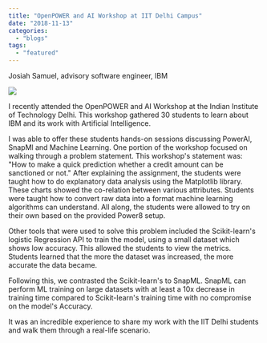 ```yaml
---
title: "OpenPOWER and AI Workshop at IIT Delhi Campus"
date: "2018-11-13"
categories: 
  - "blogs"
tags: 
  - "featured"
---
```


Josiah Samuel, advisory software engineer, IBM

[![](images/IIT-Delhi-1024x499.jpg)](http://opf.tjn.chef2.causewaynow.com/wp-content/uploads/2018/11/IIT-Delhi.jpg)

I recently attended the OpenPOWER and AI Workshop at the Indian Institute of Technology Delhi. This workshop gathered 30 students to learn about IBM and its work with Artificial Intelligence.

I was able to offer these students hands-on sessions discussing PowerAI, SnapMl and Machine Learning. One portion of the workshop focused on walking through a problem statement. This workshop's statement was: "How to make a quick prediction whether a credit amount can be sanctioned or not." After explaining the assignment, the students were taught how to do explanatory data analysis using the Matplotlib library. These charts showed the co-relation between various attributes. Students were taught how to convert raw data into a format machine learning algorithms can understand. All along, the students were allowed to try on their own based on the provided Power8 setup.

Other tools that were used to solve this problem included the Scikit-learn's logistic Regression API to train the model, using a small dataset which shows low accuracy. This allowed the students to view the metrics. Students learned that the more the dataset was increased, the more accurate the data became.

Following this, we contrasted the Scikit-learn's to SnapML. SnapML can perform ML training on large datasets with at least a 10x decrease in training time compared to Scikit-learn's training time with no compromise on the model's Accuracy.

It was an incredible experience to share my work with the IIT Delhi students and walk them through a real-life scenario.
